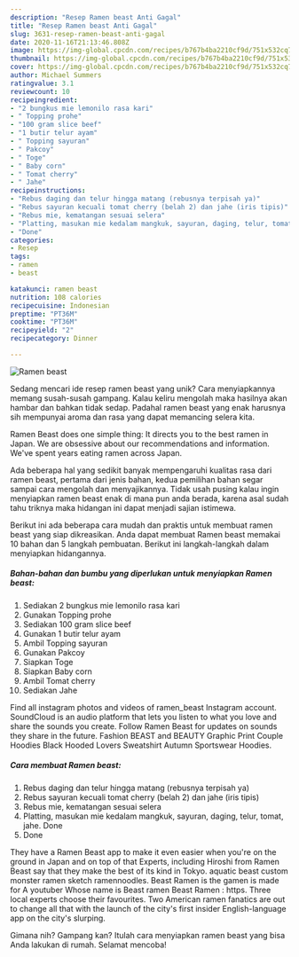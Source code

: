 ```yaml
---
description: "Resep Ramen beast Anti Gagal"
title: "Resep Ramen beast Anti Gagal"
slug: 3631-resep-ramen-beast-anti-gagal
date: 2020-11-16T21:13:46.808Z
image: https://img-global.cpcdn.com/recipes/b767b4ba2210cf9d/751x532cq70/ramen-beast-foto-resep-utama.jpg
thumbnail: https://img-global.cpcdn.com/recipes/b767b4ba2210cf9d/751x532cq70/ramen-beast-foto-resep-utama.jpg
cover: https://img-global.cpcdn.com/recipes/b767b4ba2210cf9d/751x532cq70/ramen-beast-foto-resep-utama.jpg
author: Michael Summers
ratingvalue: 3.1
reviewcount: 10
recipeingredient:
- "2 bungkus mie lemonilo rasa kari"
- " Topping prohe"
- "100 gram slice beef"
- "1 butir telur ayam"
- " Topping sayuran"
- " Pakcoy"
- " Toge"
- " Baby corn"
- " Tomat cherry"
- " Jahe"
recipeinstructions:
- "Rebus daging dan telur hingga matang (rebusnya terpisah ya)"
- "Rebus sayuran kecuali tomat cherry (belah 2) dan jahe (iris tipis)"
- "Rebus mie, kematangan sesuai selera"
- "Platting, masukan mie kedalam mangkuk, sayuran, daging, telur, tomat, jahe. Done"
- "Done"
categories:
- Resep
tags:
- ramen
- beast

katakunci: ramen beast 
nutrition: 108 calories
recipecuisine: Indonesian
preptime: "PT36M"
cooktime: "PT36M"
recipeyield: "2"
recipecategory: Dinner

---
```



![Ramen beast](https://img-global.cpcdn.com/recipes/b767b4ba2210cf9d/751x532cq70/ramen-beast-foto-resep-utama.jpg)

Sedang mencari ide resep ramen beast yang unik? Cara menyiapkannya memang susah-susah gampang. Kalau keliru mengolah maka hasilnya akan hambar dan bahkan tidak sedap. Padahal ramen beast yang enak harusnya sih mempunyai aroma dan rasa yang dapat memancing selera kita.

Ramen Beast does one simple thing: It directs you to the best ramen in Japan. We are obsessive about our recommendations and information. We&#39;ve spent years eating ramen across Japan.

Ada beberapa hal yang sedikit banyak mempengaruhi kualitas rasa dari ramen beast, pertama dari jenis bahan, kedua pemilihan bahan segar sampai cara mengolah dan menyajikannya. Tidak usah pusing kalau ingin menyiapkan ramen beast enak di mana pun anda berada, karena asal sudah tahu triknya maka hidangan ini dapat menjadi sajian istimewa.


Berikut ini ada beberapa cara mudah dan praktis untuk membuat ramen beast yang siap dikreasikan. Anda dapat membuat Ramen beast memakai 10 bahan dan 5 langkah pembuatan. Berikut ini langkah-langkah dalam menyiapkan hidangannya.

<!--inarticleads1-->

##### Bahan-bahan dan bumbu yang diperlukan untuk menyiapkan Ramen beast:

1. Sediakan 2 bungkus mie lemonilo rasa kari
1. Gunakan  Topping prohe
1. Sediakan 100 gram slice beef
1. Gunakan 1 butir telur ayam
1. Ambil  Topping sayuran
1. Gunakan  Pakcoy
1. Siapkan  Toge
1. Siapkan  Baby corn
1. Ambil  Tomat cherry
1. Sediakan  Jahe


Find all instagram photos and videos of ramen_beast Instagram account. SoundCloud is an audio platform that lets you listen to what you love and share the sounds you create. Follow Ramen Beast for updates on sounds they share in the future. Fashion BEAST and BEAUTY Graphic Print Couple Hoodies Black Hooded Lovers Sweatshirt Autumn Sportswear Hoodies. 

<!--inarticleads2-->

##### Cara membuat Ramen beast:

1. Rebus daging dan telur hingga matang (rebusnya terpisah ya)
1. Rebus sayuran kecuali tomat cherry (belah 2) dan jahe (iris tipis)
1. Rebus mie, kematangan sesuai selera
1. Platting, masukan mie kedalam mangkuk, sayuran, daging, telur, tomat, jahe. Done
1. Done


They have a Ramen Beast app to make it even easier when you&#39;re on the ground in Japan and on top of that Experts, including Hiroshi from Ramen Beast say that they make the best of its kind in Tokyo. aquatic beast custom monster ramen sketch ramennoodles. Beast Ramen is the gamen is made for A youtuber Whose name is Beast ramen Beast Ramen : https. Three local experts choose their favourites. Two American ramen fanatics are out to change all that with the launch of the city&#39;s first insider English-language app on the city&#39;s slurping. 

Gimana nih? Gampang kan? Itulah cara menyiapkan ramen beast yang bisa Anda lakukan di rumah. Selamat mencoba!
